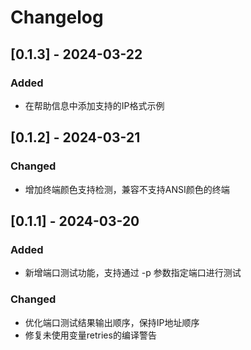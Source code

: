 # Changelog

## [0.1.3] - 2024-03-22

### Added
- 在帮助信息中添加支持的IP格式示例

## [0.1.2] - 2024-03-21

### Changed
- 增加终端颜色支持检测，兼容不支持ANSI颜色的终端

## [0.1.1] - 2024-03-20

### Added
- 新增端口测试功能，支持通过 -p 参数指定端口进行测试

### Changed
- 优化端口测试结果输出顺序，保持IP地址顺序
- 修复未使用变量retries的编译警告
